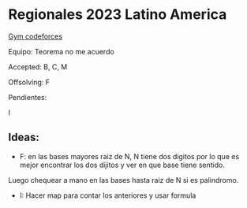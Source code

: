 # Regionales 2023 Latino America

[Gym codeforces](https://codeforces.com/gym/104736)

Equipo: Teorema no me acuerdo

Accepted: B, C, M

Offsolving: F

Pendientes:

I

## Ideas:

- F: en las bases mayores raiz de N, N tiene dos digitos por lo que
es mejor encontrar los dos dijitos y ver en que base tiene sentido.

Luego chequear a mano en las bases hasta raiz de N si es palindromo.

- I: Hacer map para contar los anteriores y usar formula